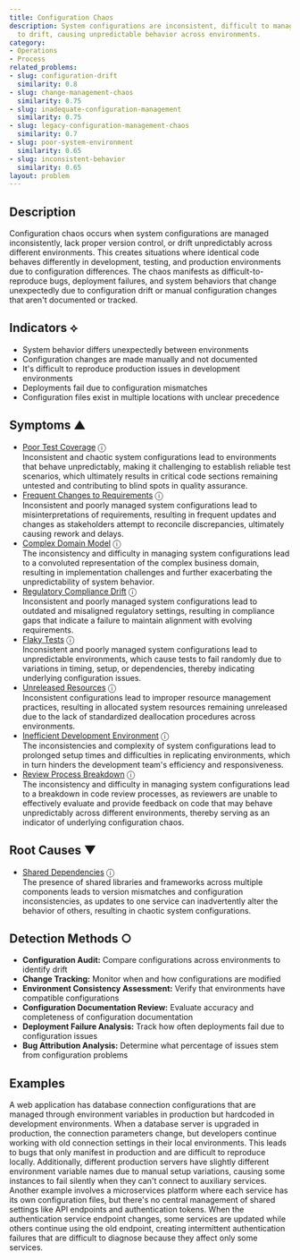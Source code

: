```yaml
---
title: Configuration Chaos
description: System configurations are inconsistent, difficult to manage, and prone
  to drift, causing unpredictable behavior across environments.
category:
- Operations
- Process
related_problems:
- slug: configuration-drift
  similarity: 0.8
- slug: change-management-chaos
  similarity: 0.75
- slug: inadequate-configuration-management
  similarity: 0.75
- slug: legacy-configuration-management-chaos
  similarity: 0.7
- slug: poor-system-environment
  similarity: 0.65
- slug: inconsistent-behavior
  similarity: 0.65
layout: problem
---
```


## Description

Configuration chaos occurs when system configurations are managed inconsistently, lack proper version control, or drift unpredictably across different environments. This creates situations where identical code behaves differently in development, testing, and production environments due to configuration differences. The chaos manifests as difficult-to-reproduce bugs, deployment failures, and system behaviors that change unexpectedly due to configuration drift or manual configuration changes that aren't documented or tracked.


## Indicators ⟡

- System behavior differs unexpectedly between environments
- Configuration changes are made manually and not documented
- It's difficult to reproduce production issues in development environments
- Deployments fail due to configuration mismatches
- Configuration files exist in multiple locations with unclear precedence


## Symptoms ▲

- [Poor Test Coverage](poor-test-coverage.md) <span class="info-tooltip" title="Confidence: 0.416, Strength: 0.645">ⓘ</span>
<br/>  Inconsistent and chaotic system configurations lead to environments that behave unpredictably, making it challenging to establish reliable test scenarios, which ultimately results in critical code sections remaining untested and contributing to blind spots in quality assurance.
- [Frequent Changes to Requirements](frequent-changes-to-requirements.md) <span class="info-tooltip" title="Confidence: 0.414, Strength: 0.609">ⓘ</span>
<br/>  Inconsistent and poorly managed system configurations lead to misinterpretations of requirements, resulting in frequent updates and changes as stakeholders attempt to reconcile discrepancies, ultimately causing rework and delays.
- [Complex Domain Model](complex-domain-model.md) <span class="info-tooltip" title="Confidence: 0.385, Strength: 0.607">ⓘ</span>
<br/>  The inconsistency and difficulty in managing system configurations lead to a convoluted representation of the complex business domain, resulting in implementation challenges and further exacerbating the unpredictability of system behavior.
- [Regulatory Compliance Drift](regulatory-compliance-drift.md) <span class="info-tooltip" title="Confidence: 0.356, Strength: 0.604">ⓘ</span>
<br/>  Inconsistent and poorly managed system configurations lead to outdated and misaligned regulatory settings, resulting in compliance gaps that indicate a failure to maintain alignment with evolving requirements.
- [Flaky Tests](flaky-tests.md) <span class="info-tooltip" title="Confidence: 0.347, Strength: 0.660">ⓘ</span>
<br/>  Inconsistent and poorly managed system configurations lead to unpredictable environments, which cause tests to fail randomly due to variations in timing, setup, or dependencies, thereby indicating underlying configuration issues.
- [Unreleased Resources](unreleased-resources.md) <span class="info-tooltip" title="Confidence: 0.314, Strength: 0.590">ⓘ</span>
<br/>  Inconsistent configurations lead to improper resource management practices, resulting in allocated system resources remaining unreleased due to the lack of standardized deallocation procedures across environments.
- [Inefficient Development Environment](inefficient-development-environment.md) <span class="info-tooltip" title="Confidence: 0.310, Strength: 0.568">ⓘ</span>
<br/>  The inconsistencies and complexity of system configurations lead to prolonged setup times and difficulties in replicating environments, which in turn hinders the development team's efficiency and responsiveness.
- [Review Process Breakdown](review-process-breakdown.md) <span class="info-tooltip" title="Confidence: 0.307, Strength: 0.527">ⓘ</span>
<br/>  The inconsistency and difficulty in managing system configurations lead to a breakdown in code review processes, as reviewers are unable to effectively evaluate and provide feedback on code that may behave unpredictably across different environments, thereby serving as an indicator of underlying configuration chaos.

## Root Causes ▼

- [Shared Dependencies](shared-dependencies.md) <span class="info-tooltip" title="Confidence: 0.326, Strength: 0.932">ⓘ</span>
<br/>  The presence of shared libraries and frameworks across multiple components leads to version mismatches and configuration inconsistencies, as updates to one service can inadvertently alter the behavior of others, resulting in chaotic system configurations.

## Detection Methods ○

- **Configuration Audit:** Compare configurations across environments to identify drift
- **Change Tracking:** Monitor when and how configurations are modified
- **Environment Consistency Assessment:** Verify that environments have compatible configurations
- **Configuration Documentation Review:** Evaluate accuracy and completeness of configuration documentation
- **Deployment Failure Analysis:** Track how often deployments fail due to configuration issues
- **Bug Attribution Analysis:** Determine what percentage of issues stem from configuration problems


## Examples

A web application has database connection configurations that are managed through environment variables in production but hardcoded in development environments. When a database server is upgraded in production, the connection parameters change, but developers continue working with old connection settings in their local environments. This leads to bugs that only manifest in production and are difficult to reproduce locally. Additionally, different production servers have slightly different environment variable names due to manual setup variations, causing some instances to fail silently when they can't connect to auxiliary services. Another example involves a microservices platform where each service has its own configuration files, but there's no central management of shared settings like API endpoints and authentication tokens. When the authentication service endpoint changes, some services are updated while others continue using the old endpoint, creating intermittent authentication failures that are difficult to diagnose because they affect only some services.
